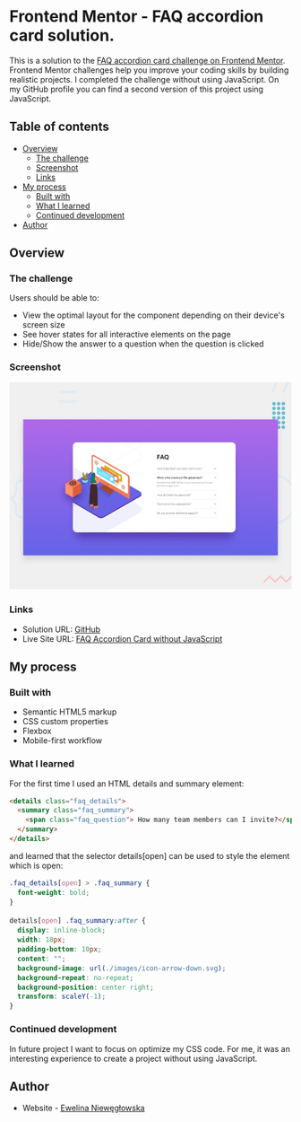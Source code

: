 # Frontend Mentor - FAQ accordion card solution.

This is a solution to the [FAQ accordion card challenge on Frontend Mentor](https://www.frontendmentor.io/challenges/faq-accordion-card-XlyjD0Oam). Frontend Mentor challenges help you improve your coding skills by building realistic projects. I completed the challenge without using JavaScript. On my GitHub profile you can find a second version of this project using JavaScript.

## Table of contents

- [Overview](#overview)
  - [The challenge](#the-challenge)
  - [Screenshot](#screenshot)
  - [Links](#links)
- [My process](#my-process)
  - [Built with](#built-with)
  - [What I learned](#what-i-learned)
  - [Continued development](#continued-development)
- [Author](#author)

## Overview

### The challenge

Users should be able to:

- View the optimal layout for the component depending on their device's screen size
- See hover states for all interactive elements on the page
- Hide/Show the answer to a question when the question is clicked

### Screenshot

![Design preview for the FAQ accordion card coding challenge](./design/desktop-preview.jpg)

### Links

- Solution URL: [GitHub](https://github.com/Ewelina-EN/faq-accordion-card-withoutjs)
- Live Site URL: [FAQ Accordion Card without JavaScript](https://ewelina-en.github.io/faq-accordion-card-withoutjs/)

## My process

### Built with

- Semantic HTML5 markup
- CSS custom properties
- Flexbox
- Mobile-first workflow

### What I learned

For the first time I used an HTML details and summary element:

```html
<details class="faq_details">
  <summary class="faq_summary">
    <span class="faq_question"> How many team members can I invite?</span>
  </summary>
</details>
```

and learned that the selector details[open] can be used to style the element which is open:

```css
.faq_details[open] > .faq_summary {
  font-weight: bold;
}

details[open] .faq_summary:after {
  display: inline-block;
  width: 18px;
  padding-bottom: 10px;
  content: "";
  background-image: url(./images/icon-arrow-down.svg);
  background-repeat: no-repeat;
  background-position: center right;
  transform: scaleY(-1);
}
```

### Continued development

In future project I want to focus on optimize my CSS code. For me, it was an interesting experience to create a project without using JavaScript.

## Author

- Website - [Ewelina Niewęgłowska](https://github.com/Ewelina-EN)
